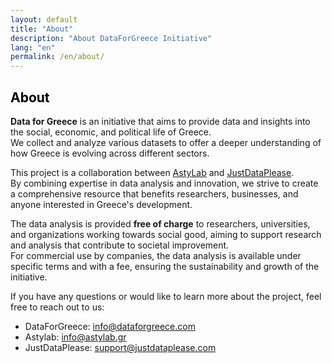 ```yaml
---
layout: default
title: "About"
description: "About DataForGreece Initiative"
lang: "en"
permalink: /en/about/
---
```


<section class="bg-half-100 d-table w-100">

<div class="container">
    <div class="row">
        <div class="col-md-8">
            <h2 style="color:black">About</h2>
            <p class="mt-4">
                <strong>Data for Greece</strong> is an initiative that aims to provide data and insights into the social, economic, and political life of Greece.
                <br>We collect and analyze various datasets to offer a deeper understanding of how Greece is evolving across different sectors.
            </p>
            <p class="mt-3">
                This project is a collaboration between <a href="https://astylab.gr" target="_blank">AstyLab</a> and <a href="https://justdataplease.com" target="_blank">JustDataPlease</a>.<br>
                By combining expertise in data analysis and innovation, we strive to create a comprehensive resource that benefits researchers, businesses, and anyone interested in Greece's development.
            </p>
            <p class="mt-3">
                The data analysis is provided <strong>free of charge</strong> to researchers, universities, and organizations working towards social good, aiming to support research and analysis that contribute to societal improvement.
                <br>For commercial use by companies, the data analysis is available under specific terms and with a fee, ensuring the sustainability and growth of the initiative.
            </p>
             <p class="mt-3">
                If you have any questions or would like to learn more about the project, feel free to reach out to us:
            </p>
            <ul>
                <li>DataForGreece: <a href="mailto:info@dataforgreece.com">info@dataforgreece.com</a></li>
                <li>Astylab: <a href="mailto:info@astylab.gr">info@astylab.gr</a></li>
                <li>JustDataPlease: <a href="mailto:support@justdataplease.com">support@justdataplease.com</a></li>
            </ul>
        </div>
    </div>

</div>
</section>
